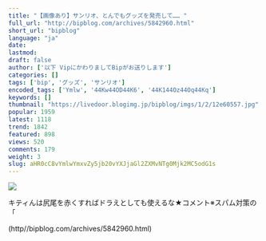 ```yaml
---
title: "【画像あり】サンリオ、とんでもグッズを発売して…… "
full_url: "http://bipblog.com/archives/5842960.html"
short_url: "bipblog"
language: "ja"
date: 
lastmod: 
draft: false
author: ['以下 VipにかわりましてBipがお送りします']
categories: []
tags: ['bip', 'グッズ', 'サンリオ']
encoded_tags: ['Ymlw', '44Kw44OD44K6', '44K144Oz44Oq44Kq']
keywords: []
thumbnail: "https://livedoor.blogimg.jp/bipblog/imgs/1/2/12e60557.jpg"
popular: 1959
latest: 1118
trend: 1842
featured: 898
views: 520
comments: 179
weight: 3
slug: aHR0cC8vYmlwYmxvZy5jb20vYXJjaGl2ZXMvNTg0Mjk2MC5odG1s
---
```


![](https://livedoor.blogimg.jp/bipblog/imgs/1/2/12e60557.jpg)

キティんは尻尾を赤くすればドラえとしても使えるな★コメント※スパム対策の「

(http//bipblog.com/archives/5842960.html)
